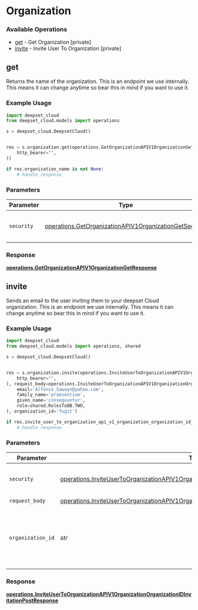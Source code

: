 # Organization

### Available Operations

* [get](#get) - Get Organization [private]
* [invite](#invite) - Invite User To Organization [private]

## get

Returns the name of the organization. This is an endpoint we use internally. This means it can change anytime so bear this in mind if you want to use it.

### Example Usage

```python
import deepset_cloud
from deepset_cloud.models import operations

s = deepset_cloud.DeepsetCloud()


res = s.organization.get(operations.GetOrganizationAPIV1OrganizationGetSecurity(
    http_bearer="",
))

if res.organization_name is not None:
    # handle response
```

### Parameters

| Parameter                                                                                                                        | Type                                                                                                                             | Required                                                                                                                         | Description                                                                                                                      |
| -------------------------------------------------------------------------------------------------------------------------------- | -------------------------------------------------------------------------------------------------------------------------------- | -------------------------------------------------------------------------------------------------------------------------------- | -------------------------------------------------------------------------------------------------------------------------------- |
| `security`                                                                                                                       | [operations.GetOrganizationAPIV1OrganizationGetSecurity](../../models/operations/getorganizationapiv1organizationgetsecurity.md) | :heavy_check_mark:                                                                                                               | The security requirements to use for the request.                                                                                |


### Response

**[operations.GetOrganizationAPIV1OrganizationGetResponse](../../models/operations/getorganizationapiv1organizationgetresponse.md)**


## invite

Sends an email to the user inviting them to your deepset Cloud organization. This is an endpoint we use internally. This means it can change anytime so bear this in mind if you want to use it.

### Example Usage

```python
import deepset_cloud
from deepset_cloud.models import operations, shared

s = deepset_cloud.DeepsetCloud()


res = s.organization.invite(operations.InviteUserToOrganizationAPIV1OrganizationOrganizationIDInvitationPostSecurity(
    http_bearer="",
), request_body=operations.InviteUserToOrganizationAPIV1OrganizationOrganizationIDInvitationPostUserInvitation(
    email='Alfonzo_Sawayn@yahoo.com',
    family_name='praesentium',
    given_name='consequuntur',
    role=shared.RolesToDB.TWO,
), organization_id='fugit')

if res.invite_user_to_organization_api_v1_organization_organization_id_invitation_post_201_application_json_any is not None:
    # handle response
```

### Parameters

| Parameter                                                                                                                                                                                                        | Type                                                                                                                                                                                                             | Required                                                                                                                                                                                                         | Description                                                                                                                                                                                                      |
| ---------------------------------------------------------------------------------------------------------------------------------------------------------------------------------------------------------------- | ---------------------------------------------------------------------------------------------------------------------------------------------------------------------------------------------------------------- | ---------------------------------------------------------------------------------------------------------------------------------------------------------------------------------------------------------------- | ---------------------------------------------------------------------------------------------------------------------------------------------------------------------------------------------------------------- |
| `security`                                                                                                                                                                                                       | [operations.InviteUserToOrganizationAPIV1OrganizationOrganizationIDInvitationPostSecurity](../../models/operations/inviteusertoorganizationapiv1organizationorganizationidinvitationpostsecurity.md)             | :heavy_check_mark:                                                                                                                                                                                               | The security requirements to use for the request.                                                                                                                                                                |
| `request_body`                                                                                                                                                                                                   | [operations.InviteUserToOrganizationAPIV1OrganizationOrganizationIDInvitationPostUserInvitation](../../models/operations/inviteusertoorganizationapiv1organizationorganizationidinvitationpostuserinvitation.md) | :heavy_check_mark:                                                                                                                                                                                               | N/A                                                                                                                                                                                                              |
| `organization_id`                                                                                                                                                                                                | *str*                                                                                                                                                                                                            | :heavy_check_mark:                                                                                                                                                                                               | A unique identifier of the organization. You can obtain it from Get Organization.                                                                                                                                |


### Response

**[operations.InviteUserToOrganizationAPIV1OrganizationOrganizationIDInvitationPostResponse](../../models/operations/inviteusertoorganizationapiv1organizationorganizationidinvitationpostresponse.md)**

